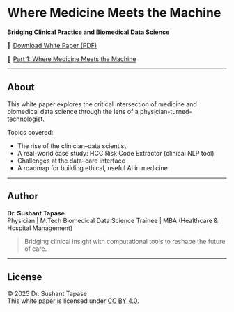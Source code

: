 # Where Medicine Meets the Machine  
**Bridging Clinical Practice and Biomedical Data Science**

📄 [Download White Paper (PDF)](https://Dr-Sushant.github.io/stethtotech_whitepaper/stethtotech_whitepaper_final.pdf)
 
🔖 [Part 1: Where Medicine Meets the Machine](https://doi.org/10.5281/zenodo.15786124)


---

## About

This white paper explores the critical intersection of medicine and biomedical data science through the lens of a physician-turned-technologist.

Topics covered:
- The rise of the clinician–data scientist
- A real-world case study: HCC Risk Code Extractor (clinical NLP tool)
- Challenges at the data–care interface
- A roadmap for building ethical, useful AI in medicine

---

## Author

**Dr. Sushant Tapase**  
Physician | M.Tech Biomedical Data Science Trainee | MBA (Healthcare & Hospital Management)  
> Bridging clinical insight with computational tools to reshape the future of care.

---

## License

© 2025 Dr. Sushant Tapase  
This white paper is licensed under [CC BY 4.0](https://creativecommons.org/licenses/by/4.0/).  
